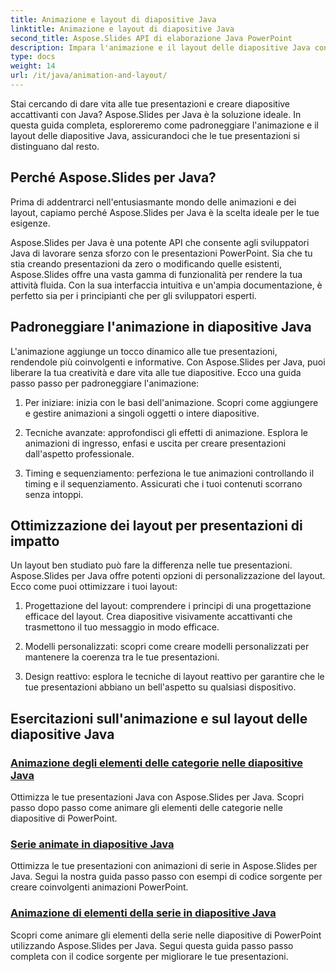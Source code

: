 ```yaml
---
title: Animazione e layout di diapositive Java
linktitle: Animazione e layout di diapositive Java
second_title: Aspose.Slides API di elaborazione Java PowerPoint
description: Impara l'animazione e il layout delle diapositive Java con Aspose.Slides per Java. Padroneggia presentazioni interattive. Immergiti nella creazione di contenuti dinamici.
type: docs
weight: 14
url: /it/java/animation-and-layout/
---
```


Stai cercando di dare vita alle tue presentazioni e creare diapositive accattivanti con Java? Aspose.Slides per Java è la soluzione ideale. In questa guida completa, esploreremo come padroneggiare l'animazione e il layout delle diapositive Java, assicurandoci che le tue presentazioni si distinguano dal resto.

## Perché Aspose.Slides per Java?
Prima di addentrarci nell'entusiasmante mondo delle animazioni e dei layout, capiamo perché Aspose.Slides per Java è la scelta ideale per le tue esigenze.

Aspose.Slides per Java è una potente API che consente agli sviluppatori Java di lavorare senza sforzo con le presentazioni PowerPoint. Sia che tu stia creando presentazioni da zero o modificando quelle esistenti, Aspose.Slides offre una vasta gamma di funzionalità per rendere la tua attività fluida. Con la sua interfaccia intuitiva e un'ampia documentazione, è perfetto sia per i principianti che per gli sviluppatori esperti.

## Padroneggiare l'animazione in diapositive Java

L'animazione aggiunge un tocco dinamico alle tue presentazioni, rendendole più coinvolgenti e informative. Con Aspose.Slides per Java, puoi liberare la tua creatività e dare vita alle tue diapositive. Ecco una guida passo passo per padroneggiare l'animazione:

1. Per iniziare: inizia con le basi dell'animazione. Scopri come aggiungere e gestire animazioni a singoli oggetti o intere diapositive.

2. Tecniche avanzate: approfondisci gli effetti di animazione. Esplora le animazioni di ingresso, enfasi e uscita per creare presentazioni dall'aspetto professionale.

3. Timing e sequenziamento: perfeziona le tue animazioni controllando il timing e il sequenziamento. Assicurati che i tuoi contenuti scorrano senza intoppi.

## Ottimizzazione dei layout per presentazioni di impatto

Un layout ben studiato può fare la differenza nelle tue presentazioni. Aspose.Slides per Java offre potenti opzioni di personalizzazione del layout. Ecco come puoi ottimizzare i tuoi layout:

1. Progettazione del layout: comprendere i principi di una progettazione efficace del layout. Crea diapositive visivamente accattivanti che trasmettono il tuo messaggio in modo efficace.

2. Modelli personalizzati: scopri come creare modelli personalizzati per mantenere la coerenza tra le tue presentazioni.

3. Design reattivo: esplora le tecniche di layout reattivo per garantire che le tue presentazioni abbiano un bell'aspetto su qualsiasi dispositivo.

## Esercitazioni sull'animazione e sul layout delle diapositive Java
### [Animazione degli elementi delle categorie nelle diapositive Java](./animating-categories-elements-java-slides/)
Ottimizza le tue presentazioni Java con Aspose.Slides per Java. Scopri passo dopo passo come animare gli elementi delle categorie nelle diapositive di PowerPoint.
### [Serie animate in diapositive Java](./animating-series-java-slides/)
Ottimizza le tue presentazioni con animazioni di serie in Aspose.Slides per Java. Segui la nostra guida passo passo con esempi di codice sorgente per creare coinvolgenti animazioni PowerPoint.
### [Animazione di elementi della serie in diapositive Java](./animating-series-elements-java-slides/)
Scopri come animare gli elementi della serie nelle diapositive di PowerPoint utilizzando Aspose.Slides per Java. Segui questa guida passo passo completa con il codice sorgente per migliorare le tue presentazioni.